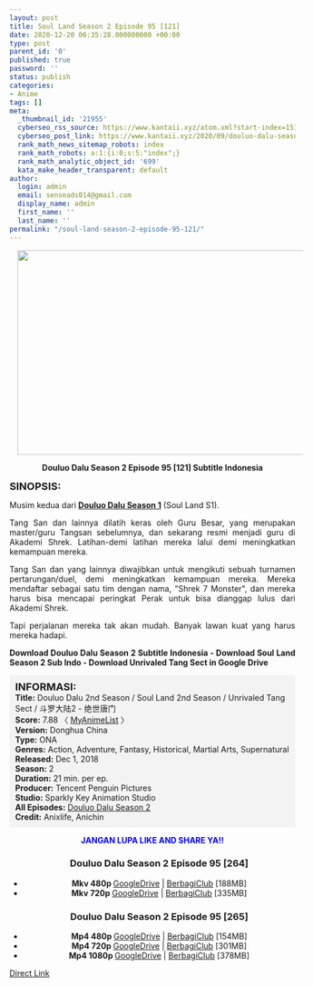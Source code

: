 ```yaml
---
layout: post
title: Soul Land Season 2 Episode 95 [121]
date: 2020-12-20 06:35:28.000000000 +00:00
type: post
parent_id: '0'
published: true
password: ''
status: publish
categories:
- Anime
tags: []
meta:
  _thumbnail_id: '21955'
  cyberseo_rss_source: https://www.kantaii.xyz/atom.xml?start-index=151&max-results=150
  cyberseo_post_link: https://www.kantaii.xyz/2020/09/douluo-dalu-season-2-episode-95-121.html
  rank_math_news_sitemap_robots: index
  rank_math_robots: a:1:{i:0;s:5:"index";}
  rank_math_analytic_object_id: '699'
  kata_make_header_transparent: default
author:
  login: admin
  email: senseads014@gmail.com
  display_name: admin
  first_name: ''
  last_name: ''
permalink: "/soul-land-season-2-episode-95-121/"
---
```

<div class="separator" style="clear: both; text-align: center;"><a href="https://1.bp.blogspot.com/-BC6t9rQt8gM/X116k2VOPOI/AAAAAAAADF0/xcNtX1jVDQ4xfuKw-8sRu1nk_Inxs-yQgCLcBGAsYHQ/s1600/Soul%2BLand%2BS2%2B-%2B95%2Bb.jpg" imageanchor="1" style="margin-left: 1em; margin-right: 1em;"><img border="0" data-original-height="765" data-original-width="1360" height="360" src="{{ site.baseurl }}/assets/2020/12/Soul%2BLand%2BS2%2B-%2B95%2Bb.jpg" width="640" /></a></div>
<p>
<div style="text-align: center;"><b>Douluo Dalu Season 2 Episode 95 [121] Subtitle Indonesia</b></p>
</div>
<p><b><span style="font-size: large;">SINOPSIS:</span></b>
<div style="text-align: justify;">Musim kedua dari <b><a href="http://www.kantaii.web.id/2018/12/douluo-dalu-season-i-batch.html" target="_blank" rel="noopener">Douluo Dalu Season 1</a></b> (Soul Land S1).</p>
<p>Tang San dan lainnya dilatih keras oleh Guru Besar, yang merupakan master/guru Tangsan sebelumnya, dan sekarang resmi menjadi guru di Akademi Shrek. Latihan-demi latihan mereka lalui demi meningkatkan kemampuan mereka.</p>
<p>Tang San dan yang lainnya diwajibkan untuk mengikuti sebuah turnamen pertarungan/duel, demi meningkatkan kemampuan mereka. Mereka mendaftar sebagai satu tim dengan nama, "Shrek 7 Monster", dan mereka harus bisa mencapai peringkat Perak untuk bisa dianggap lulus dari Akademi Shrek.</p>
<p>Tapi perjalanan mereka tak akan mudah. Banyak lawan kuat yang harus mereka hadapi.</p>
<p><b>Download Douluo Dalu Season 2 Subtitle Indonesia - Download Soul Land Season 2 Sub Indo - Download Unrivaled Tang Sect in Google Drive</b></div>
<p><a name="more"></a>
<div style="background-color: #f3f3f3; padding: 10px; text-align: left;"><b><span style="font-size: large;">INFORMASI:</span></b><br /><b>Title:</b> Douluo Dalu 2nd Season / Soul Land 2nd Season / Unrivaled Tang Sect / 斗罗大陆2 - 绝世唐门<br /><b>Score:</b> 7.88 〈 <a href="https://myanimelist.net/anime/37822/Douluo_Dalu_2nd_Season?q=Douluo%20Dalu" target="_blank" rel="noopener">MyAnimeList</a>&nbsp;〉<br /><b>Version:</b> Donghua China<br /><b>Type:</b> ONA<br /><b>Genres:</b> Action, Adventure, Fantasy, Historical, Martial Arts, Supernatural<br /><b>Released:</b> Dec 1, 2018<br /><b>Season:</b> 2<br /><b>Duration:</b> 21 min. per ep.<br /><b>Producer:</b> Tencent Penguin Pictures<br /><b>Studio:</b> Sparkly Key Animation Studio<br /><b>All Episodes:</b> <a href="http://www.kantaii.web.id/2020/02/douluo-dalu-season-2.html" target="_blank" rel="noopener">Douluo Dalu Season 2</a><br /><b>Credit:</b> Anixlife, Anichin</div>
<p>
<div style="text-align: center;"><b><span style="color: blue;">JANGAN LUPA LIKE AND SHARE YA!!</span></b>
<div class="dl">
<ul />
<h3 style="text-align: center;">Douluo Dalu Season 2 Episode 95 [264]</h3>
<li style="text-align: center;"><b>Mkv 480p </b><a href="https://semawur.com/1Ah9vPj9" target="_blank" rel="noopener">GoogleDrive</a> | <a href="https://apk.miuiku.com/RIrd" target="_blank" rel="noopener">BerbagiClub</a> [188MB]</li>
<li style="text-align: center;"><b>Mkv 720p </b><a href="https://semawur.com/WfOCxM7B5" target="_blank" rel="noopener">GoogleDrive</a> | <a href="https://apk.miuiku.com/olcUX8lD" target="_blank" rel="noopener">BerbagiClub</a> [335MB]</li>
</div>
<div class="dl">
<ul />
<h3 style="text-align: center;">Douluo Dalu Season 2 Episode 95 [265]</h3>
<li style="text-align: center;"><b>Mp4 480p </b><a href="https://semawur.com/KsPIqjqJu" target="_blank" rel="noopener">GoogleDrive</a> | <a href="https://apk.miuiku.com/eQ1F" target="_blank" rel="noopener">BerbagiClub</a> [154MB]</li>
<li style="text-align: center;"><b>Mp4 720p </b><a href="https://semawur.com/slTDyL5" target="_blank" rel="noopener">GoogleDrive</a> | <a href="https://apk.miuiku.com/E0Clmd" target="_blank" rel="noopener">BerbagiClub</a> [301MB]</li>
<li style="text-align: center;"><b>Mp4 1080p </b><a href="https://semawur.com/IhOAD" target="_blank" rel="noopener">GoogleDrive</a> | <a href="https://apk.miuiku.com/Z0IS37u" target="_blank" rel="noopener">BerbagiClub</a> [378MB]</li>
</div>
</div>
<link rel="stylesheet" href="https://cdnjs.cloudflare.com/ajax/libs/font-awesome/4.7.0/css/font-awesome.min.css" />
<div class="divbtn"> <a href="https://handymansurrender.com/fihup8buzv?key=94550f7ce39444073321dde3b8782f97" class="btn"><i class="fa fa-download"></i> Direct Link</a> </div>
